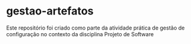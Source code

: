 # gestao-artefatos
Este repositório foi criado como parte da atividade prática de gestão de configuração no contexto da disciplina Projeto de Software
